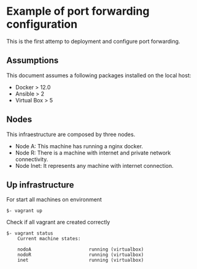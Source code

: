# Example of port forwarding configuration

This is the first attemp to deployment and configure port forwarding.

## Assumptions

This document assumes a following packages installed on the local host:
* Docker > 12.0
* Ansible > 2
* Virtual Box > 5

## Nodes
This infraestructure are composed by three nodes.
* Node A: This machine has running a nginx docker.
* Node R: There is a machine with internet and private network connectivity.
* Node Inet: It represents any machine with internet connection.

## Up infrastructure
For start all machines on environment

    $- vagrant up

Check if all vagrant are created correctly

    $- vagrant status
        Current machine states:

        nodoA                     running (virtualbox)
        nodoR                     running (virtualbox)
        inet                      running (virtualbox)














